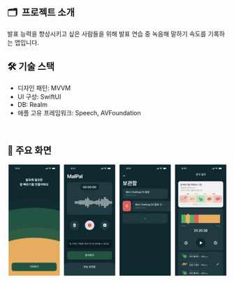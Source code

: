 ## 🗂️  프로젝트 소개
발표 능력을 향상시키고 싶은 사람들을 위해 발표 연습 중 녹음해 말하기 속도를 기록하는 앱입니다. 
<br/>

## 🛠️ 기술 스택
- 디자인 패턴: MVVM
- UI 구성: SwiftUI
- DB: Realm
- 애플 고유 프레임워크: Speech, AVFoundation

<br/>

## 📱 주요 화면
<img src = "https://github.com/JYPjoy/MC3-Team13/blob/main/MalBal/malbal_screen.png?raw=true" width = "1000">

